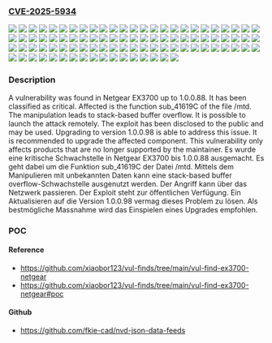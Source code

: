 ### [CVE-2025-5934](https://cve.mitre.org/cgi-bin/cvename.cgi?name=CVE-2025-5934)
![](https://img.shields.io/static/v1?label=Product&message=EX3700&color=blue)
![](https://img.shields.io/static/v1?label=Version&message=1.0.0.0%20&color=brightgreen)
![](https://img.shields.io/static/v1?label=Version&message=1.0.0.1%20&color=brightgreen)
![](https://img.shields.io/static/v1?label=Version&message=1.0.0.10%20&color=brightgreen)
![](https://img.shields.io/static/v1?label=Version&message=1.0.0.11%20&color=brightgreen)
![](https://img.shields.io/static/v1?label=Version&message=1.0.0.12%20&color=brightgreen)
![](https://img.shields.io/static/v1?label=Version&message=1.0.0.13%20&color=brightgreen)
![](https://img.shields.io/static/v1?label=Version&message=1.0.0.14%20&color=brightgreen)
![](https://img.shields.io/static/v1?label=Version&message=1.0.0.15%20&color=brightgreen)
![](https://img.shields.io/static/v1?label=Version&message=1.0.0.16%20&color=brightgreen)
![](https://img.shields.io/static/v1?label=Version&message=1.0.0.17%20&color=brightgreen)
![](https://img.shields.io/static/v1?label=Version&message=1.0.0.18%20&color=brightgreen)
![](https://img.shields.io/static/v1?label=Version&message=1.0.0.19%20&color=brightgreen)
![](https://img.shields.io/static/v1?label=Version&message=1.0.0.2%20&color=brightgreen)
![](https://img.shields.io/static/v1?label=Version&message=1.0.0.20%20&color=brightgreen)
![](https://img.shields.io/static/v1?label=Version&message=1.0.0.21%20&color=brightgreen)
![](https://img.shields.io/static/v1?label=Version&message=1.0.0.22%20&color=brightgreen)
![](https://img.shields.io/static/v1?label=Version&message=1.0.0.23%20&color=brightgreen)
![](https://img.shields.io/static/v1?label=Version&message=1.0.0.24%20&color=brightgreen)
![](https://img.shields.io/static/v1?label=Version&message=1.0.0.25%20&color=brightgreen)
![](https://img.shields.io/static/v1?label=Version&message=1.0.0.26%20&color=brightgreen)
![](https://img.shields.io/static/v1?label=Version&message=1.0.0.27%20&color=brightgreen)
![](https://img.shields.io/static/v1?label=Version&message=1.0.0.28%20&color=brightgreen)
![](https://img.shields.io/static/v1?label=Version&message=1.0.0.29%20&color=brightgreen)
![](https://img.shields.io/static/v1?label=Version&message=1.0.0.3%20&color=brightgreen)
![](https://img.shields.io/static/v1?label=Version&message=1.0.0.30%20&color=brightgreen)
![](https://img.shields.io/static/v1?label=Version&message=1.0.0.31%20&color=brightgreen)
![](https://img.shields.io/static/v1?label=Version&message=1.0.0.32%20&color=brightgreen)
![](https://img.shields.io/static/v1?label=Version&message=1.0.0.33%20&color=brightgreen)
![](https://img.shields.io/static/v1?label=Version&message=1.0.0.34%20&color=brightgreen)
![](https://img.shields.io/static/v1?label=Version&message=1.0.0.35%20&color=brightgreen)
![](https://img.shields.io/static/v1?label=Version&message=1.0.0.36%20&color=brightgreen)
![](https://img.shields.io/static/v1?label=Version&message=1.0.0.37%20&color=brightgreen)
![](https://img.shields.io/static/v1?label=Version&message=1.0.0.38%20&color=brightgreen)
![](https://img.shields.io/static/v1?label=Version&message=1.0.0.39%20&color=brightgreen)
![](https://img.shields.io/static/v1?label=Version&message=1.0.0.4%20&color=brightgreen)
![](https://img.shields.io/static/v1?label=Version&message=1.0.0.40%20&color=brightgreen)
![](https://img.shields.io/static/v1?label=Version&message=1.0.0.41%20&color=brightgreen)
![](https://img.shields.io/static/v1?label=Version&message=1.0.0.42%20&color=brightgreen)
![](https://img.shields.io/static/v1?label=Version&message=1.0.0.43%20&color=brightgreen)
![](https://img.shields.io/static/v1?label=Version&message=1.0.0.44%20&color=brightgreen)
![](https://img.shields.io/static/v1?label=Version&message=1.0.0.45%20&color=brightgreen)
![](https://img.shields.io/static/v1?label=Version&message=1.0.0.46%20&color=brightgreen)
![](https://img.shields.io/static/v1?label=Version&message=1.0.0.47%20&color=brightgreen)
![](https://img.shields.io/static/v1?label=Version&message=1.0.0.48%20&color=brightgreen)
![](https://img.shields.io/static/v1?label=Version&message=1.0.0.49%20&color=brightgreen)
![](https://img.shields.io/static/v1?label=Version&message=1.0.0.5%20&color=brightgreen)
![](https://img.shields.io/static/v1?label=Version&message=1.0.0.50%20&color=brightgreen)
![](https://img.shields.io/static/v1?label=Version&message=1.0.0.51%20&color=brightgreen)
![](https://img.shields.io/static/v1?label=Version&message=1.0.0.52%20&color=brightgreen)
![](https://img.shields.io/static/v1?label=Version&message=1.0.0.53%20&color=brightgreen)
![](https://img.shields.io/static/v1?label=Version&message=1.0.0.54%20&color=brightgreen)
![](https://img.shields.io/static/v1?label=Version&message=1.0.0.55%20&color=brightgreen)
![](https://img.shields.io/static/v1?label=Version&message=1.0.0.56%20&color=brightgreen)
![](https://img.shields.io/static/v1?label=Version&message=1.0.0.57%20&color=brightgreen)
![](https://img.shields.io/static/v1?label=Version&message=1.0.0.58%20&color=brightgreen)
![](https://img.shields.io/static/v1?label=Version&message=1.0.0.59%20&color=brightgreen)
![](https://img.shields.io/static/v1?label=Version&message=1.0.0.6%20&color=brightgreen)
![](https://img.shields.io/static/v1?label=Version&message=1.0.0.60%20&color=brightgreen)
![](https://img.shields.io/static/v1?label=Version&message=1.0.0.61%20&color=brightgreen)
![](https://img.shields.io/static/v1?label=Version&message=1.0.0.62%20&color=brightgreen)
![](https://img.shields.io/static/v1?label=Version&message=1.0.0.63%20&color=brightgreen)
![](https://img.shields.io/static/v1?label=Version&message=1.0.0.64%20&color=brightgreen)
![](https://img.shields.io/static/v1?label=Version&message=1.0.0.65%20&color=brightgreen)
![](https://img.shields.io/static/v1?label=Version&message=1.0.0.66%20&color=brightgreen)
![](https://img.shields.io/static/v1?label=Version&message=1.0.0.67%20&color=brightgreen)
![](https://img.shields.io/static/v1?label=Version&message=1.0.0.68%20&color=brightgreen)
![](https://img.shields.io/static/v1?label=Version&message=1.0.0.69%20&color=brightgreen)
![](https://img.shields.io/static/v1?label=Version&message=1.0.0.7%20&color=brightgreen)
![](https://img.shields.io/static/v1?label=Version&message=1.0.0.70%20&color=brightgreen)
![](https://img.shields.io/static/v1?label=Version&message=1.0.0.71%20&color=brightgreen)
![](https://img.shields.io/static/v1?label=Version&message=1.0.0.72%20&color=brightgreen)
![](https://img.shields.io/static/v1?label=Version&message=1.0.0.73%20&color=brightgreen)
![](https://img.shields.io/static/v1?label=Version&message=1.0.0.74%20&color=brightgreen)
![](https://img.shields.io/static/v1?label=Version&message=1.0.0.75%20&color=brightgreen)
![](https://img.shields.io/static/v1?label=Version&message=1.0.0.76%20&color=brightgreen)
![](https://img.shields.io/static/v1?label=Version&message=1.0.0.77%20&color=brightgreen)
![](https://img.shields.io/static/v1?label=Version&message=1.0.0.78%20&color=brightgreen)
![](https://img.shields.io/static/v1?label=Version&message=1.0.0.79%20&color=brightgreen)
![](https://img.shields.io/static/v1?label=Version&message=1.0.0.8%20&color=brightgreen)
![](https://img.shields.io/static/v1?label=Version&message=1.0.0.80%20&color=brightgreen)
![](https://img.shields.io/static/v1?label=Version&message=1.0.0.81%20&color=brightgreen)
![](https://img.shields.io/static/v1?label=Version&message=1.0.0.82%20&color=brightgreen)
![](https://img.shields.io/static/v1?label=Version&message=1.0.0.83%20&color=brightgreen)
![](https://img.shields.io/static/v1?label=Version&message=1.0.0.84%20&color=brightgreen)
![](https://img.shields.io/static/v1?label=Version&message=1.0.0.85%20&color=brightgreen)
![](https://img.shields.io/static/v1?label=Version&message=1.0.0.86%20&color=brightgreen)
![](https://img.shields.io/static/v1?label=Version&message=1.0.0.87%20&color=brightgreen)
![](https://img.shields.io/static/v1?label=Version&message=1.0.0.88%20&color=brightgreen)
![](https://img.shields.io/static/v1?label=Version&message=1.0.0.9%20&color=brightgreen)
![](https://img.shields.io/static/v1?label=Vulnerability&message=Memory%20Corruption&color=brightgreen)
![](https://img.shields.io/static/v1?label=Vulnerability&message=Stack-based%20Buffer%20Overflow&color=brightgreen)

### Description

A vulnerability was found in Netgear EX3700 up to 1.0.0.88. It has been classified as critical. Affected is the function sub_41619C of the file /mtd. The manipulation leads to stack-based buffer overflow. It is possible to launch the attack remotely. The exploit has been disclosed to the public and may be used. Upgrading to version 1.0.0.98 is able to address this issue. It is recommended to upgrade the affected component. This vulnerability only affects products that are no longer supported by the maintainer.
Es wurde eine kritische Schwachstelle in Netgear EX3700 bis 1.0.0.88 ausgemacht. Es geht dabei um die Funktion sub_41619C der Datei /mtd. Mittels dem Manipulieren mit unbekannten Daten kann eine stack-based buffer overflow-Schwachstelle ausgenutzt werden. Der Angriff kann über das Netzwerk passieren. Der Exploit steht zur öffentlichen Verfügung. Ein Aktualisieren auf die Version 1.0.0.98 vermag dieses Problem zu lösen. Als bestmögliche Massnahme wird das Einspielen eines Upgrades empfohlen.

### POC

#### Reference
- https://github.com/xiaobor123/vul-finds/tree/main/vul-find-ex3700-netgear
- https://github.com/xiaobor123/vul-finds/tree/main/vul-find-ex3700-netgear#poc

#### Github
- https://github.com/fkie-cad/nvd-json-data-feeds

